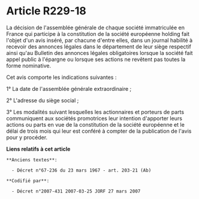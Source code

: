 # Article R229-18

La décision de l'assemblée générale de chaque société immatriculée en France qui participe à la constitution de la société
européenne holding fait l'objet d'un avis inséré, par chacune d'entre elles, dans un journal habilité à recevoir des annonces
légales dans le département de leur siège respectif ainsi qu'au Bulletin des annonces légales obligatoires lorsque la société
fait appel public à l'épargne ou lorsque ses actions ne revêtent pas toutes la forme nominative.

Cet avis comporte les indications suivantes :

1° La date de l'assemblée générale extraordinaire ;

2° L'adresse du siège social ;

3° Les modalités suivant lesquelles les actionnaires et porteurs de parts communiquent aux sociétés promotrices leur
intention d'apporter leurs actions ou parts en vue de la constitution de la société européenne et le délai de trois mois qui
leur est conféré à compter de la publication de l'avis pour y procéder.

**Liens relatifs à cet article**

	**Anciens textes**:

	  - Décret n°67-236 du 23 mars 1967 - art. 203-21 (Ab)

	**Codifié par**:

	  - Décret n°2007-431 2007-03-25 JORF 27 mars 2007
